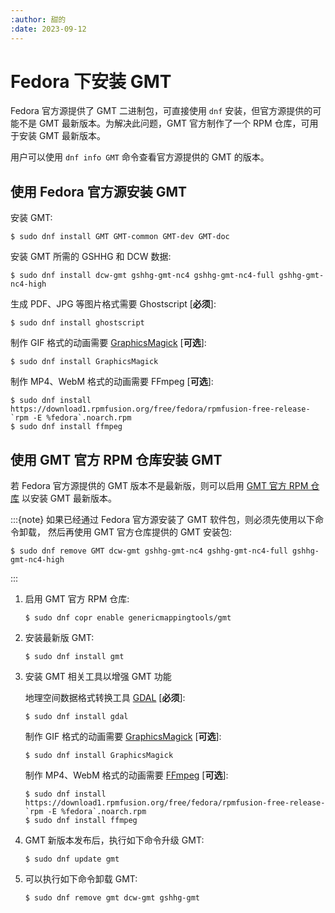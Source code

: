 ```yaml
---
:author: 甜的
:date: 2023-09-12
---
```


# Fedora 下安装 GMT

Fedora 官方源提供了 GMT 二进制包，可直接使用 `dnf` 安装，但官方源提供的可能不是 GMT
最新版本。为解决此问题，GMT 官方制作了一个 RPM 仓库，可用于安装 GMT 最新版本。

用户可以使用 `dnf info GMT` 命令查看官方源提供的 GMT 的版本。

## 使用 Fedora 官方源安装 GMT

安装 GMT:

```
$ sudo dnf install GMT GMT-common GMT-dev GMT-doc
```

安装 GMT 所需的 GSHHG 和 DCW 数据:

```
$ sudo dnf install dcw-gmt gshhg-gmt-nc4 gshhg-gmt-nc4-full gshhg-gmt-nc4-high
```

生成 PDF、JPG 等图片格式需要 Ghostscript [**必须**]:

```
$ sudo dnf install ghostscript
```

制作 GIF 格式的动画需要 [GraphicsMagick](http://www.graphicsmagick.org/) [**可选**]:

```
$ sudo dnf install GraphicsMagick
```

制作 MP4、WebM 格式的动画需要 FFmpeg [**可选**]:

```
$ sudo dnf install https://download1.rpmfusion.org/free/fedora/rpmfusion-free-release-`rpm -E %fedora`.noarch.rpm
$ sudo dnf install ffmpeg
```

## 使用 GMT 官方 RPM 仓库安装 GMT

若 Fedora 官方源提供的 GMT 版本不是最新版，则可以启用
[GMT 官方 RPM 仓库](https://copr.fedorainfracloud.org/coprs/genericmappingtools/gmt/)
以安装 GMT 最新版本。

:::{note}
如果已经通过 Fedora 官方源安装了 GMT 软件包，则必须先使用以下命令卸载，
然后再使用 GMT 官方仓库提供的 GMT 安装包:

```
$ sudo dnf remove GMT dcw-gmt gshhg-gmt-nc4 gshhg-gmt-nc4-full gshhg-gmt-nc4-high
```
:::

1. 启用 GMT 官方 RPM 仓库:

   ```
   $ sudo dnf copr enable genericmappingtools/gmt
   ```

2. 安装最新版 GMT:

   ```
   $ sudo dnf install gmt
   ```

3. 安装 GMT 相关工具以增强 GMT 功能

   地理空间数据格式转换工具 [GDAL](https://gdal.org/) \[**必须**\]:

   ```
   $ sudo dnf install gdal
   ```

   制作 GIF 格式的动画需要 [GraphicsMagick](http://www.graphicsmagick.org/) \[**可选**\]:

   ```
   $ sudo dnf install GraphicsMagick
   ```

   制作 MP4、WebM 格式的动画需要 [FFmpeg](https://ffmpeg.org/) \[**可选**\]:

   ```
   $ sudo dnf install https://download1.rpmfusion.org/free/fedora/rpmfusion-free-release-`rpm -E %fedora`.noarch.rpm
   $ sudo dnf install ffmpeg
   ```

4. GMT 新版本发布后，执行如下命令升级 GMT:

   ```
   $ sudo dnf update gmt
   ```

5. 可以执行如下命令卸载 GMT:

   ```
   $ sudo dnf remove gmt dcw-gmt gshhg-gmt
   ```
